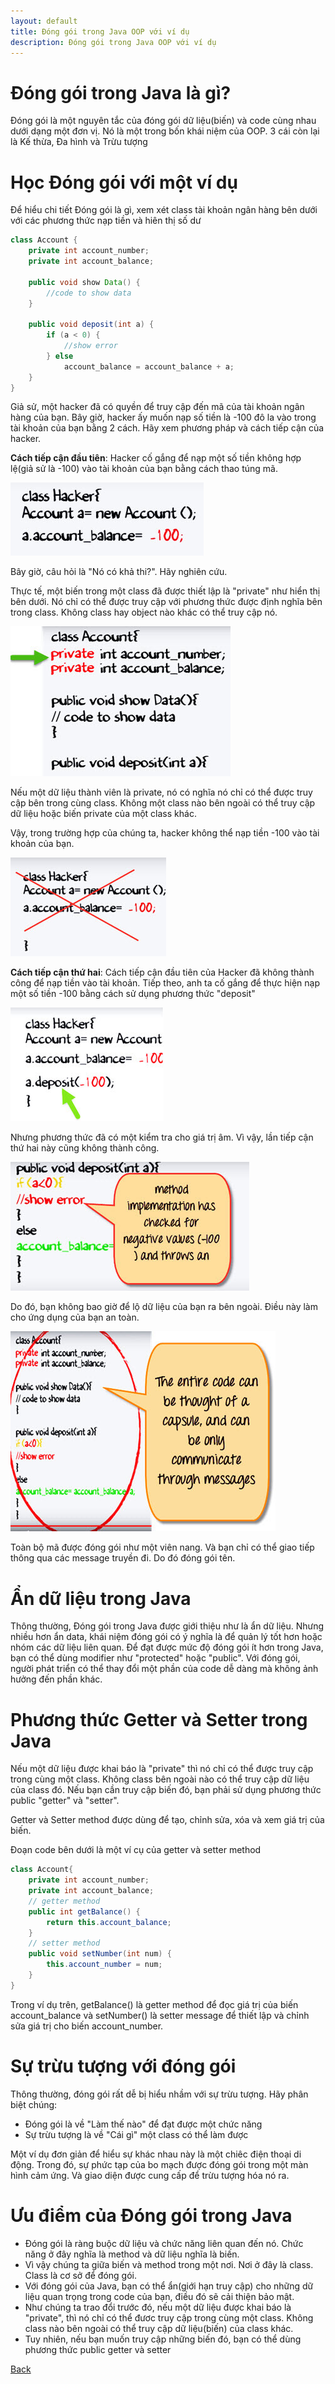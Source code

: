 ```yaml
---
layout: default
title: Đóng gói trong Java OOP với ví dụ
description: Đóng gói trong Java OOP với ví dụ
---
```


# Đóng gói trong Java là gì?
Đóng gói là một nguyên tắc của đóng gói dữ liệu(biến) và code cùng nhau dưới dạng một đơn vị. Nó là một trong bốn khái niệm của OOP. 3 cái còn lại là Kế thừa, Đa hình và Trừu tượng

# Học Đóng gói với một ví dụ
Để hiểu chi tiết Đóng gói là gì, xem xét class tài khoản ngân hàng bên dưới với các phương thức nạp tiền và hiên thị số dư 
```java 
class Account {
    private int account_number;
    private int account_balance;

    public void show Data() {
        //code to show data 
    }

    public void deposit(int a) {
        if (a < 0) {
            //show error 
        } else
            account_balance = account_balance + a;
    }
}
```

Giả sử, một hacker đã có quyền để truy cập đến mã của tài khoản ngân hàng của bạn. Bây giờ, hacker ấy muốn nạp số tiền là -100 đô la vào trong tài khoản của bạn bằng 2 cách. Hãy xem phương pháp và cách tiếp cận của hacker.

**Cách tiếp cận đầu tiên**: Hacker cố gắng để nạp một số tiền không hợp lệ(giả sử là -100) vào tài khoản của bạn bằng cách thao túng mã.

![Đóng gói trong Java OOP với ví dụ](./images/encapsulation_in_oops_1.png)

Bây giờ, câu hỏi là "Nó có khả thi?". Hãy nghiên cứu.

Thực tế, một biến trong một class đã được thiết lập là "private" như hiển thị bên dưới. Nó chỉ có thể được truy cập với phương thức được định nghĩa bên trong class. Không class hay object nào khác có thể truy cập nó.

![Đóng gói trong Java OOP với ví dụ](./images/encapsulation_in_oops_2.png)

Nếu một dữ liệu thành viên là private, nó có nghĩa nó chỉ có thể được truy cập bên trong cùng class. Không một class nào bên ngoài có thể truy cập dữ liệu hoặc biến private của một class khác.

Vậy, trong trường hợp của chúng ta, hacker không thể nạp tiền -100 vào tài khoản của bạn.

![Đóng gói trong Java OOP với ví dụ](./images/encapsulation_in_oops_3.png)

**Cách tiếp cận thứ hai**: Cách tiếp cận đầu tiên của Hacker đã không thành công để nạp tiền vào tài khoản. Tiếp theo, anh ta cố gắng để thực hiện nạp một số tiền -100 bằng cách sử dụng phương thức "deposit"

![Đóng gói trong Java OOP với ví dụ](./images/encapsulation_in_oops_4.png)

Nhưng phương thức đã có một kiểm tra cho giá trị âm. Vì vậy, lần tiếp cận thứ hai này cũng không thành công.

![Đóng gói trong Java OOP với ví dụ](./images/encapsulation_in_oops_5.png)

Do đó, bạn không bao giờ để lộ dữ liệu của bạn ra bên ngoài. Điều này làm cho ứng dụng của bạn an toàn.

![Đóng gói trong Java OOP với ví dụ](./images/encapsulation_in_oops_6.png)

Toàn bộ mã được đóng gói như một viên nang. Và bạn chỉ có thể giao tiếp thông qua các message truyền đi. Do đó đóng gói tên.

# Ẩn dữ liệu trong Java
Thông thường, Đóng gói trong Java được giới thiệu như là ẩn dữ liệu. Nhưng nhiều hơn ẩn data, khái niệm đóng gói có ý nghĩa là để quản lý tốt hơn hoặc nhóm các dữ liệu liên quan.
Để đạt được mức độ đóng gói ít hơn trong Java, bạn có thể dùng modifier như "protected" hoặc "public". Với đóng gói, người phát triển có thể thay đổi một phần của code dễ dàng mà không ảnh hưởng đến phần khác.

# Phương thức Getter và Setter trong Java
Nếu một dữ liệu được khai báo là "private" thì nó chỉ có thể được truy cập trong cùng một class. Không class bên ngoài nào có thể truy cập dữ liệu của class đó. Nếu bạn cần truy cập biến đó, bạn phải sử dụng phương thức public "getter" và "setter".

Getter và Setter method được dùng để tạo, chỉnh sửa, xóa và xem giá trị của biến.

Đoạn code bên dưới là một ví cụ của getter và setter method
```java
class Account{ 
	private int account_number;
	private int account_balance; 
    // getter method
	public int getBalance() {
        return this.account_balance;
    }
    // setter method
	public void setNumber(int num) {
        this.account_number = num;
    }
}
```

Trong ví dụ trên, getBalance() là getter method để đọc giá trị của biến account_balance và setNumber() là setter message để thiết lập và chỉnh sửa giá trị cho biến  account_number.

# Sự trừu tượng với đóng gói
Thông thường, đóng gói rất dễ bị hiểu nhầm với sự trừu tượng. Hãy phân biệt chúng:
- Đóng gói là về "Làm thế nào" để đạt được một chức năng
- Sự trừu tượng là về "Cái gì" một class có thể làm được

Một ví dụ đơn giản để hiểu sự khác nhau này là một chiêc điện thoại di động. Trong đó, sự phức tạp của bo mạch được đóng gói trong một màn hình cảm ứng. Và giao diện được cung cấp để trừu tượng hóa nó ra.

# Ưu điểm của Đóng gói trong Java
- Đóng gói là ràng buộc dữ liệu và chức năng liên quan đến nó. Chức năng ở đây nghĩa là method và dữ liệu nghĩa là biến.
- Vì vậy chúng ta giữa biến và method trong một nơi. Nơi ở đây là class. Class là cơ sở để đóng gói.
- Với đóng gói của Java, bạn có thể ẩn(giới hạn truy cập) cho những dữ liệu quan trọng trong code của bạn, điều đó sẽ cải thiện bảo mật.
- Như chúng ta trao đổi trước đó, nếu một dữ liệu được khai báo là "private", thì nó chỉ có thể đươc truy cập trong cùng một class. Không class nào bên ngoài có thể truy cập dữ liệu(biến) của class khác.
- Tuy nhiên, nếu bạn muốn truy cập những biến đó, bạn có thể dùng phương thức public getter và setter 

[Back](./)
